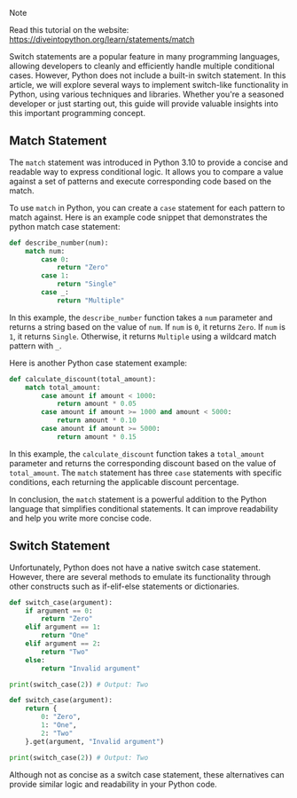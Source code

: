 > [!NOTE]
> Read this tutorial on the website: https://diveintopython.org/learn/statements/match

Switch statements are a popular feature in many programming languages, allowing developers to cleanly and efficiently handle multiple conditional cases. However, Python does not include a built-in switch statement. In this article, we will explore several ways to implement switch-like functionality in Python, using various techniques and libraries. Whether you're a seasoned developer or just starting out, this guide will provide valuable insights into this important programming concept.  
  
## Match Statement  

The `match` statement was introduced in Python 3.10 to provide a concise and readable way to express conditional logic. It allows you to compare a value against a set of patterns and execute corresponding code based on the match.

To use `match` in Python, you can create a `case` statement for each pattern to match against. Here is an example code snippet that demonstrates the python match case statement:

```python
def describe_number(num):
    match num:
        case 0:
            return "Zero"
        case 1:
            return "Single"
        case _:
            return "Multiple"
```

In this example, the `describe_number` function takes a `num` parameter and returns a string based on the value of `num`. If `num` is `0`, it returns ``Zero``. If `num` is `1`, it returns `Single`. Otherwise, it returns `Multiple` using a wildcard match pattern with `_`.

Here is another Python case statement example:

```python
def calculate_discount(total_amount):
    match total_amount:
        case amount if amount < 1000:
            return amount * 0.05
        case amount if amount >= 1000 and amount < 5000:
            return amount * 0.10
        case amount if amount >= 5000:
            return amount * 0.15
```

In this example, the `calculate_discount` function takes a `total_amount` parameter and returns the corresponding discount based on the value of `total_amount`. The `match` statement has three `case` statements with specific conditions, each returning the applicable discount percentage.

In conclusion, the `match` statement is a powerful addition to the Python language that simplifies conditional statements. It can improve readability and help you write more concise code.  
  
## Switch Statement  

Unfortunately, Python does not have a native switch case statement. However, there are several methods to emulate its functionality through other constructs such as if-elif-else statements or dictionaries.

```python
def switch_case(argument):
    if argument == 0:
        return "Zero"
    elif argument == 1:
        return "One"
    elif argument == 2:
        return "Two"
    else:
        return "Invalid argument"

print(switch_case(2)) # Output: Two
```

```python
def switch_case(argument):
    return {
        0: "Zero",
        1: "One",
        2: "Two"
    }.get(argument, "Invalid argument")

print(switch_case(2)) # Output: Two
```

Although not as concise as a switch case statement, these alternatives can provide similar logic and readability in your Python code.  
